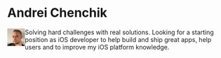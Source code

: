 # Andrei Chenchik
<img align="left" width=40 src="./images/andrei.jpg" >
Solving hard challenges with real solutions.  
Looking for a starting position as iOS developer to help build and ship great apps, help users and to improve my iOS platform knowledge.
